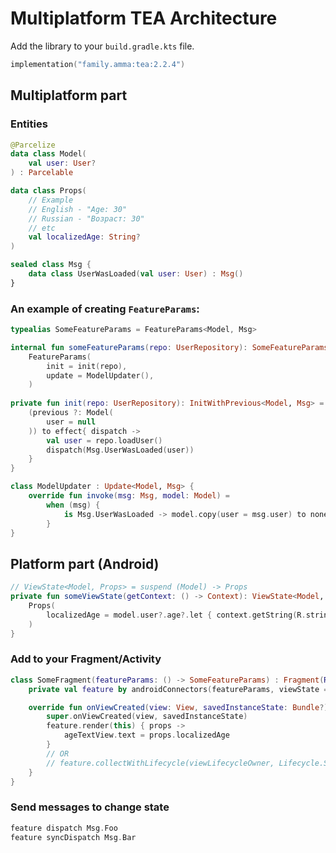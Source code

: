 # Multiplatform TEA Architecture
Add the library to your `build.gradle.kts` file.
```kotlin
implementation("family.amma:tea:2.2.4")
```

## Multiplatform part

### Entities
```kotlin
@Parcelize
data class Model(
    val user: User?
) : Parcelable

data class Props(
    // Example
    // English - "Age: 30"
    // Russian - "Возраст: 30"
    // etc
    val localizedAge: String?
)

sealed class Msg {
    data class UserWasLoaded(val user: User) : Msg()
}
```

### An example of creating `FeatureParams`:

```kotlin
typealias SomeFeatureParams = FeatureParams<Model, Msg>

internal fun someFeatureParams(repo: UserRepository): SomeFeatureParams =
    FeatureParams(
        init = init(repo),
        update = ModelUpdater(),
    )
    
private fun init(repo: UserRepository): InitWithPrevious<Model, Msg> = { previous: Model? ->
    (previous ?: Model(
        user = null
    )) to effect{ dispatch ->
        val user = repo.loadUser()
        dispatch(Msg.UserWasLoaded(user))
    }   
}

class ModelUpdater : Update<Model, Msg> {
    override fun invoke(msg: Msg, model: Model) =
        when (msg) {
            is Msg.UserWasLoaded -> model.copy(user = msg.user) to none()
        }
}
```

## Platform part (Android)

```kotlin
// ViewState<Model, Props> = suspend (Model) -> Props 
private fun someViewState(getContext: () -> Context): ViewState<Model, Props> = { model ->
    Props(
        localizedAge = model.user?.age?.let { context.getString(R.string.age, it) }
    )
}
```

### Add to your Fragment/Activity

```kotlin
class SomeFragment(featureParams: () -> SomeFeatureParams) : Fragment(R.layout.fragment_some) {
    private val feature by androidConnectors(featureParams, viewState = someViewState(::context))

    override fun onViewCreated(view: View, savedInstanceState: Bundle?) {
        super.onViewCreated(view, savedInstanceState)
        feature.render(this) { props ->
            ageTextView.text = props.localizedAge
        }
        // OR 
        // feature.collectWithLifecycle(viewLifecycleOwner, Lifecycle.State.STARTED) { props -> }
    }
}
```

### Send messages to change state

```kotlin
feature dispatch Msg.Foo
feature syncDispatch Msg.Bar
```
